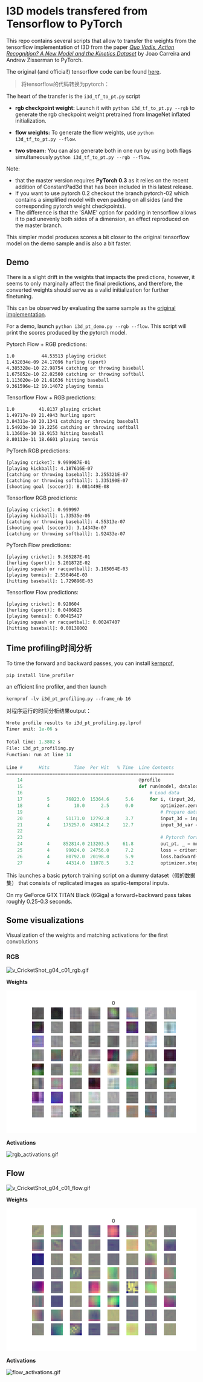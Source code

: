 I3D models transfered from Tensorflow to PyTorch
================================================

This repo contains several scripts that allow to transfer the weights from the tensorflow implementation of I3D from the paper [*Quo Vadis, Action Recognition? A New Model and the Kinetics Dataset*](https://arxiv.org/abs/1705.07750) by Joao Carreira and Andrew Zisserman to PyTorch.

The original (and official!) tensorflow code can be found [here](https://github.com/deepmind/kinetics-i3d/).

> 将tensorflow的代码转换为pytorch：

The heart of the transfer is the `i3d_tf_to_pt.py` script

- **rgb checkpoint weight:** Launch it with `python i3d_tf_to_pt.py --rgb` to generate the rgb checkpoint weight pretrained from ImageNet inflated initialization.
- **flow weights:** To generate the flow weights, use `python i3d_tf_to_pt.py --flow`.

- **two stream:** You can also generate both in one run by using both flags simultaneously `python i3d_tf_to_pt.py --rgb --flow`.

Note:

* that the master version requires **PyTorch 0.3** as it relies on the recent addition of ConstantPad3d that has been included in this latest release.
* If you want to use pytorch 0.2 checkout the branch pytorch-02 which contains a simplified model with even padding on all sides (and the corresponding pytorch weight checkpoints).
* The difference is that the 'SAME' option for padding in tensorflow allows it to pad unevenly both sides of a dimension, an effect reproduced on the master branch.

This simpler model produces scores a bit closer to the original tensorflow model on the demo sample and is also a bit faster.

## Demo

There is a slight drift in the weights that impacts the predictions, however, it seems to only marginally affect the final predictions, and therefore, the converted weights should serve as a valid initialization for further finetuning.

This can be observed by evaluating the same sample as the [original implementation](https://github.com/deepmind/kinetics-i3d/).

For a demo, launch `python i3d_pt_demo.py --rgb --flow`.
This script will print the scores produced by the pytorch model.

Pytorch Flow + RGB predictions:
```
1.0          44.53513 playing cricket
1.432034e-09 24.17096 hurling (sport)
4.385328e-10 22.98754 catching or throwing baseball
1.675852e-10 22.02560 catching or throwing softball
1.113020e-10 21.61636 hitting baseball
9.361596e-12 19.14072 playing tennis
```

Tensorflow Flow + RGB predictions:
```
1.0         41.8137 playing cricket
1.49717e-09 21.4943 hurling sport
3.84311e-10 20.1341 catching or throwing baseball
1.54923e-10 19.2256 catching or throwing softball
1.13601e-10 18.9153 hitting baseball
8.80112e-11 18.6601 playing tennis
```



PyTorch RGB predictions:
```
[playing cricket]: 9.999987E-01
[playing kickball]: 4.187616E-07
[catching or throwing baseball]: 3.255321E-07
[catching or throwing softball]: 1.335190E-07
[shooting goal (soccer)]: 8.081449E-08
```

Tensorflow RGB predictions:
```
[playing cricket]: 0.999997
[playing kickball]: 1.33535e-06
[catching or throwing baseball]: 4.55313e-07
[shooting goal (soccer)]: 3.14343e-07
[catching or throwing softball]: 1.92433e-07
```

PyTorch Flow predictions:
```
[playing cricket]: 9.365287E-01
[hurling (sport)]: 5.201872E-02
[playing squash or racquetball]: 3.165054E-03
[playing tennis]: 2.550464E-03
[hitting baseball]: 1.729896E-03
```

Tensorflow Flow predictions:
```
[playing cricket]: 0.928604
[hurling (sport)]: 0.0406825
[playing tennis]: 0.00415417
[playing squash or racquetbal]: 0.00247407
[hitting baseball]: 0.00138002
```

## Time profiling时间分析

To time the forward and backward passes, you can install [kernprof](https://github.com/rkern/line_profiler), 

`pip install line_profiler`

an efficient line profiler, and then launch

`kernprof -lv i3d_pt_profiling.py --frame_nb 16`

对程序运行的时间分析结果output：

```python
Wrote profile results to i3d_pt_profiling.py.lprof
Timer unit: 1e-06 s

Total time: 1.3802 s
File: i3d_pt_profiling.py
Function: run at line 14

Line #      Hits         Time  Per Hit   % Time  Line Contents
==============================================================
    14                                           @profile
    15                                           def run(model, dataloader, criterion, optimizer, frame_nb):
    16                                               # Load data
    17         5      76823.0  15364.6      5.6      for i, (input_2d, target) in enumerate(dataloader):
    18         4         10.0      2.5      0.0          optimizer.zero_grad
    19                                                   # Prepare data for pytorch forward pass
    20         4      51171.0  12792.8      3.7          input_3d = input_2d.clone().unsqueeze(2).repeat(1, 1, frame_nb, 1, 1)
    21         4     175257.0  43814.2     12.7          input_3d_var = torch.autograd.Variable(input_3d.cuda())
    22                                           
    23                                                   # Pytorch forward pass
    24         4     852814.0 213203.5     61.8          out_pt, _ = model(input_3d_var)
    25         4      99024.0  24756.0      7.2          loss = criterion(out_pt, torch.ones_like(out_pt))
    26         4      80792.0  20198.0      5.9          loss.backward()
    27         4      44314.0  11078.5      3.2          optimizer.step()

```

This launches a basic pytorch training script on a dummy dataset（假的数据集） that consists of replicated images as spatio-temporal inputs.

On my GeForce GTX TITAN Black (6Giga) a forward+backward pass takes roughly 0.25-0.3 seconds.


## Some visualizations

Visualization of the weights and matching activations for the first convolutions

### RGB

![v_CricketShot_g04_c01_rgb.gif](https://github.com/hassony2/kinetics_i3d_pytorch/blob/master/data/kinetic-samples/v_CricketShot_g04_c01_rgb.gif?raw=true)

**Weights**

![i3d_kinetics_rgb.gif](./README.assets/i3d_kinetics_rgb.gif)

**Activations**

![rgb_activations.gif](https://github.com/hassony2/kinetics_i3d_pytorch/blob/master/results/activations/activation-gifs/rgb_activations.gif?raw=true)

## Flow

![v_CricketShot_g04_c01_flow.gif](https://github.com/hassony2/kinetics_i3d_pytorch/blob/master/data/kinetic-samples/v_CricketShot_g04_c01_flow.gif?raw=true)

**Weights**

![i3d_kinetics_flow.gif](README.assets/i3d_kinetics_flow.gif)

**Activations**

![flow_activations.gif](https://github.com/hassony2/kinetics_i3d_pytorch/blob/master/results/activations/activation-gifs/flow_activations.gif?raw=true)

